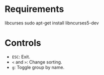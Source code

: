 # Requirements

libcurses
sudo apt-get install libncurses5-dev

# Controls

- `ESC`: Exit.
- `<` and `>`: Change sorting.
- `g`: Toggle group by name.
